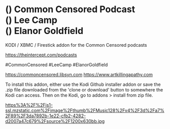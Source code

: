 () Common Censored Podcast<br>
() Lee Camp<br>
() Elanor Goldfield<br>
=============================

KODI / XBMC / Firestick addon for the Common Censored podcasts

https://theintercept.com/podcasts

#CommonCensored
#LeeCamp
#ElanorGoldfield

https://commoncensored.libsyn.com
https://www.artkillingapathy.com

To install this addon, either use the Kodi Github installer addon or save the .zip file downloaded from the 'clone or download' button to somewhere the Kodi can access. Then on the Kodi, go to addons > install from zip file.

<a href="https%3A%2F%2Fis1-ssl.mzstatic.com%2Fimage%2Fthumb%2FMusic128%2Fv4%2F3d%2Fa7%2F89%2F3da7892b-1e22-cfb2-4282-d2007a47c679%2Fsource%2F1200x630bb.jpg">https%3A%2F%2Fis1-ssl.mzstatic.com%2Fimage%2Fthumb%2FMusic128%2Fv4%2F3d%2Fa7%2F89%2F3da7892b-1e22-cfb2-4282-d2007a47c679%2Fsource%2F1200x630bb.jpg</a>
